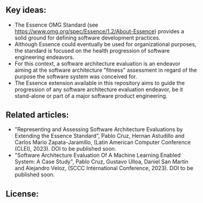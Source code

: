 # 

## Key ideas:

- The Essence OMG Standard (see https://www.omg.org/spec/Essence/1.2/About-Essence) provides a solid ground for defining software development practices.
- Although Essence could eventually be used for organizational purposes, the standard is focused on the health progression of software engineering endeavors.
- For this context, a software architecture evaluation is an endeavor aiming at the software architecture "fitness" assessment in regard of the purpose the software system was conceived for.
- The Essence extension available in this repository aims to guide the progression of any software architecture evaluation endeavor, be it stand-alone or part of a major software product engineering.

## Related articles:

- "Representing and Assessing Software Architecture Evaluations by Extending the Essence Standard", Pablo Cruz, Hernan Astudillo and Carlos Mario Zapata-Jaramillo, (Latin American Computer Conference (CLEI), 2023). DOI to be published soon.
- "Software Architecture Evaluation Of A Machine Learning Enabled System: A Case Study", Pablo Cruz, Gustavo Ulloa, Daniel San Martin and Alejandro Veloz, (SCCC International Conference, 2023). DOI to be published soon.

## License:
